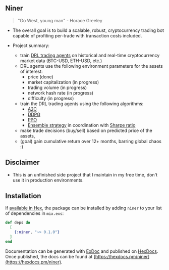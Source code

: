 ## Niner 
> "Go West, young man" - Horace Greeley

- The overall goal is to build a scalable, robust, cryptocurrency trading bot capable of profiting per-trade with transaction costs included.

- Project summary:
	- train [DRL trading agents](https://en.wikipedia.org/wiki/Reinforcement_learning) on historical and real-time cryptocurrency market data (BTC-USD, ETH-USD, etc.)
	- DRL agents use the following environment parameters for the assets of interest:
		- price (done)
		- market capitalization (in progress)
		- trading volume (in progress)
		- network hash rate (in progress)
		- difficulty (in progress)
	- train the DRL trading agents using the following algorithms:
		- [A2C](https://arxiv.org/abs/1602.01783)
		- [DDPG](https://arxiv.org/abs/1509.02971)
		- [PPO](https://arxiv.org/abs/1707.06347)
		- [Ensemble strategy](https://en.wikipedia.org/wiki/Ensemble_learning) in coordination with [Sharpe ratio](https://web.stanford.edu/~wfsharpe/art/sr/sr.htm)
	- make trade decisions (buy/sell) based on predicted price of the assets,
	- (goal) gain cumulative return over 12+ months, barring global chaos :)


## Disclaimer
- This is an unfinished side project that I maintain in my free time, don't use it in production environments.


## Installation

If [available in Hex](https://hex.pm/docs/publish), the package can be installed
by adding `niner` to your list of dependencies in `mix.exs`:

```elixir
def deps do
  [
    {:niner, "~> 0.1.0"}
  ]
end
```

Documentation can be generated with [ExDoc](https://github.com/elixir-lang/ex_doc)
and published on [HexDocs](https://hexdocs.pm). Once published, the docs can
be found at [https://hexdocs.pm/niner](https://hexdocs.pm/niner).

